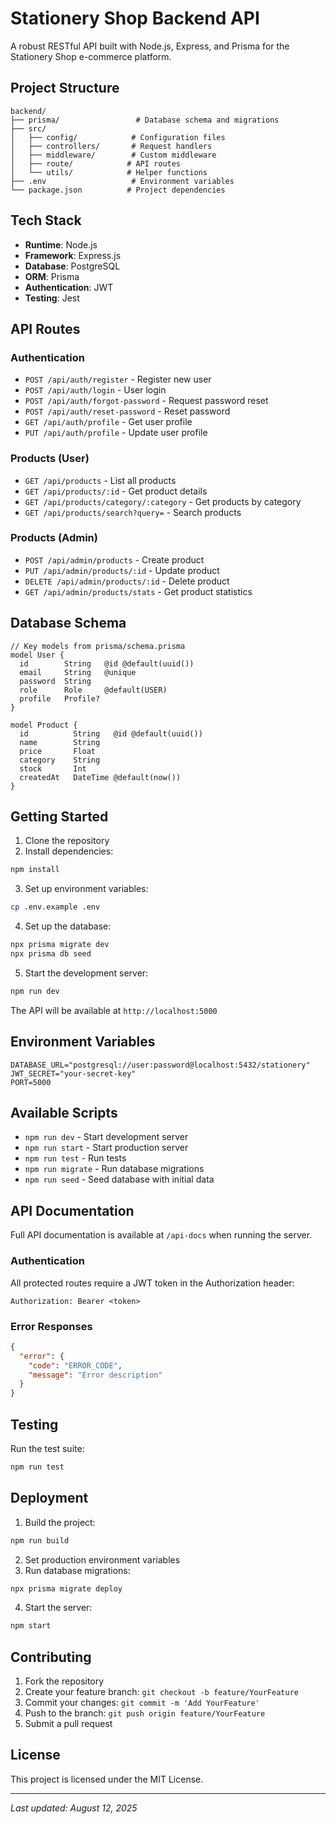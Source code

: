 # Stationery Shop Backend API

A robust RESTful API built with Node.js, Express, and Prisma for the Stationery Shop e-commerce platform.

## Project Structure

```
backend/
├── prisma/                 # Database schema and migrations
├── src/
│   ├── config/            # Configuration files
│   ├── controllers/       # Request handlers
│   ├── middleware/        # Custom middleware
│   ├── route/            # API routes
│   └── utils/            # Helper functions
├── .env                   # Environment variables
└── package.json          # Project dependencies
```

## Tech Stack

- **Runtime**: Node.js
- **Framework**: Express.js
- **Database**: PostgreSQL
- **ORM**: Prisma
- **Authentication**: JWT
- **Testing**: Jest

## API Routes

### Authentication
- `POST /api/auth/register` - Register new user
- `POST /api/auth/login` - User login
- `POST /api/auth/forgot-password` - Request password reset
- `POST /api/auth/reset-password` - Reset password
- `GET /api/auth/profile` - Get user profile
- `PUT /api/auth/profile` - Update user profile

### Products (User)
- `GET /api/products` - List all products
- `GET /api/products/:id` - Get product details
- `GET /api/products/category/:category` - Get products by category
- `GET /api/products/search?query=` - Search products

### Products (Admin)
- `POST /api/admin/products` - Create product
- `PUT /api/admin/products/:id` - Update product
- `DELETE /api/admin/products/:id` - Delete product
- `GET /api/admin/products/stats` - Get product statistics

## Database Schema

```prisma
// Key models from prisma/schema.prisma
model User {
  id        String   @id @default(uuid())
  email     String   @unique
  password  String
  role      Role     @default(USER)
  profile   Profile?
}

model Product {
  id          String   @id @default(uuid())
  name        String
  price       Float
  category    String
  stock       Int
  createdAt   DateTime @default(now())
}
```

## Getting Started

1. Clone the repository
2. Install dependencies:
```bash
npm install
```

3. Set up environment variables:
```bash
cp .env.example .env
```

4. Set up the database:
```bash
npx prisma migrate dev
npx prisma db seed
```

5. Start the development server:
```bash
npm run dev
```

The API will be available at `http://localhost:5000`

## Environment Variables

```env
DATABASE_URL="postgresql://user:password@localhost:5432/stationery"
JWT_SECRET="your-secret-key"
PORT=5000
```

## Available Scripts

- `npm run dev` - Start development server
- `npm run start` - Start production server
- `npm run test` - Run tests
- `npm run migrate` - Run database migrations
- `npm run seed` - Seed database with initial data

## API Documentation

Full API documentation is available at `/api-docs` when running the server.

### Authentication

All protected routes require a JWT token in the Authorization header:
```
Authorization: Bearer <token>
```

### Error Responses

```json
{
  "error": {
    "code": "ERROR_CODE",
    "message": "Error description"
  }
}
```

## Testing

Run the test suite:
```bash
npm run test
```

## Deployment

1. Build the project:
```bash
npm run build
```

2. Set production environment variables
3. Run database migrations:
```bash
npx prisma migrate deploy
```

4. Start the server:
```bash
npm start
```

## Contributing

1. Fork the repository
2. Create your feature branch: `git checkout -b feature/YourFeature`
3. Commit your changes: `git commit -m 'Add YourFeature'`
4. Push to the branch: `git push origin feature/YourFeature`
5. Submit a pull request

## License

This project is licensed under the MIT License.

---

*Last updated: August 12, 2025*